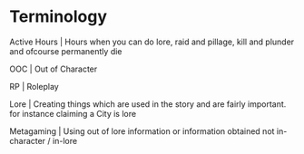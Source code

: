 # Terminology
Active Hours | Hours when you can do lore, raid and pillage, kill and plunder and ofcourse permanently die

OOC | Out of Character

RP | Roleplay

Lore | Creating things which are used in the story and are fairly important. for instance claiming a City is lore

Metagaming | Using out of lore information or information obtained not in-character / in-lore

